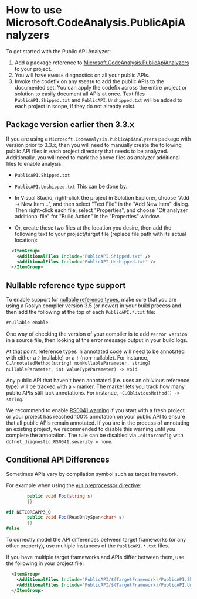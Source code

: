 # How to use Microsoft.CodeAnalysis.PublicApiAnalyzers

To get started with the Public API Analyzer:

1. Add a package reference to [Microsoft.CodeAnalysis.PublicApiAnalyzers](https://www.nuget.org/packages/Microsoft.CodeAnalysis.PublicApiAnalyzers) to your project.
2. You will have `RS0016` diagnostics on all your public APIs.
3. Invoke the codefix on any `RS0016` to add the public APIs to the documented set. You can apply the codefix across the entire project or solution to easily document all APIs at once. Text files `PublicAPI.Shipped.txt` and `PublicAPI.Unshipped.txt` will be added to each project in scope, if they do not already exist.

## Package version earlier then 3.3.x

If you are using a `Microsoft.CodeAnalysis.PublicApiAnalyzers` package with version prior to 3.3.x, then you will need to manually create the following public API files in each project directory that needs to be analyzed. Additionally, you will need to mark the above files as analyzer additional files to enable analysis.

- `PublicAPI.Shipped.txt`
- `PublicAPI.Unshipped.txt`
This can be done by:

- In Visual Studio, right-click the project in Solution Explorer, choose "Add -> New Item...", and then select "Text File" in the "Add New Item" dialog. Then right-click each file, select "Properties", and choose "C# analyzer additional file" for "Build Action" in the "Properties" window.
- Or, create these two files at the location you desire, then add the following text to your project/target file (replace file path with its actual location):

```xml
  <ItemGroup>
    <AdditionalFiles Include="PublicAPI.Shipped.txt" />
    <AdditionalFiles Include="PublicAPI.Unshipped.txt" />
  </ItemGroup>
```

## Nullable reference type support

To enable support for [nullable reference types](https://docs.microsoft.com/dotnet/csharp/nullable-references), make sure that you are using a Roslyn compiler version 3.5 (or newer) in your build process and then add the following at the top of each `PublicAPI.*.txt` file:

```xml
#nullable enable
```

One way of checking the version of your compiler is to add `#error version` in a source file, then looking at the error message output in your build logs.

At that point, reference types in annotated code will need to be annotated with either a `?` (nullable) or a `!` (non-nullable). For instance, `C.AnnotatedMethod(string! nonNullableParameter, string? nullableParameter, int valueTypeParameter) -> void`.

Any public API that haven't been annotated (i.e. uses an oblivious reference type) will be tracked with a `~` marker. The marker lets you track how many public APIs still lack annotations. For instance, `~C.ObliviousMethod() -> string`.

We recommend to enable [RS0041 warning](https://github.com/dotnet/roslyn-analyzers/blob/master/src/PublicApiAnalyzers/Microsoft.CodeAnalysis.PublicApiAnalyzers.md) if you start with a fresh project or your project has reached 100% annotation on your public API to ensure that all public APIs remain annotated. 
If you are in the process of annotating an existing project, we recommended to disable this warning until you complete the annotation. The rule can be disabled via `.editorconfig` with `dotnet_diagnostic.RS0041.severity = none`.

## Conditional API Differences

Sometimes APIs vary by compilation symbol such as target framework.

For example when using the [`#if` preprocessor directive](https://docs.microsoft.com/en-us/dotnet/csharp/language-reference/preprocessor-directives/preprocessor-if):

```c#
        public void Foo(string s)
        {}

#if NETCOREAPP3_0
        public void Foo(ReadOnlySpan<char> s)
        {}
#else
```

To correctly model the API differences between target frameworks (or any other property), use multiple instances of the `PublicAPI.*.txt` files.

If you have multiple target frameworks and APIs differ between them, use the following in your project file:

```xml
  <ItemGroup>
    <AdditionalFiles Include="PublicAPI/$(TargetFramework)/PublicAPI.Shipped.txt" />
    <AdditionalFiles Include="PublicAPI/$(TargetFramework)/PublicAPI.Unshipped.txt" />
  </ItemGroup>
```
